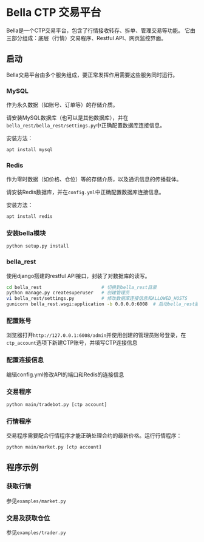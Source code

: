 # Bella CTP 交易平台

Bella是一个CTP交易平台，包含了行情接收转存、拆单、管理交易等功能。
它由三部分组成：底层（行情）交易程序、Restful API、网页监控界面。

## 启动

Bella交易平台由多个服务组成，要正常发挥作用需要这些服务同时运行。

### MySQL

作为永久数据（如账号、订单等）的存储介质。

请安装MySQL数据库（也可以是其他数据库），并在`bella_rest/bella_rest/settings.py`中正确配置数据库连接信息。

安装方法：

```bash
apt install mysql
```

### Redis

作为零时数据（如价格、仓位）等的存储介质，以及通讯信息的传播载体。

请安装Redis数据库，并在`config.yml`中正确配置数据库连接信息。

安装方法：

```bash
apt install redis
```

### 安装bella模块

```bash
python setup.py install
```

### bella_rest

使用django搭建的restful API接口，封装了对数据库的读写。

```bash
cd bella_rest                      # 切换到bella_rest目录
python manage.py createsuperuser   # 创建管理员
vi bella_rest/settings.py          # 修改数据库连接信息和ALLOWED_HOSTS
gunicorn bella_rest.wsgi:application -b 0.0.0.0:6008  # 启动bella_rest服务
```

### 配置账号

浏览器打开`http://127.0.0.1:6008/admin`并使用创建的管理员账号登录，在`ctp_account`选项下新建CTP账号，并填写CTP连接信息

### 配置连接信息

编辑config.yml修改API的端口和Redis的连接信息

### 交易程序

```bash
python main/tradebot.py [ctp account]
```

### 行情程序

交易程序需要配合行情程序才能正确处理合约的最新价格。运行行情程序：

```bash
python main/market.py [ctp account]
```

## 程序示例

### 获取行情

参见`examples/market.py`

### 交易及获取仓位

参见`examples/trader.py`
